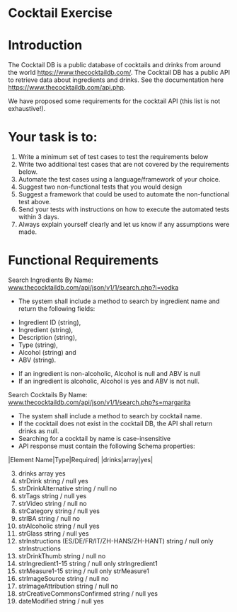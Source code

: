 # Cocktail Exercise

# Introduction 

The Cocktail DB is a public database of cocktails and drinks from around the world https://www.thecocktaildb.com/. 
The Cocktail DB has a public API to retrieve data about ingredients and drinks. See the documentation here https://www.thecocktaildb.com/api.php.

We have proposed some requirements for the cocktail API (this list is not exhaustive!).

# Your task is to:
1.	Write a minimum set of test cases to test the requirements below
2.	Write two additional test cases that are not covered by the requirements below.
3.	Automate the test cases using a language/framework of your choice.
4.	Suggest two non-functional tests that you would design
5.	Suggest a framework that could be used to automate the non-functional test above.
6.	Send your tests with instructions on how to execute the automated tests within 3 days.
7.	Always explain yourself clearly and let us know if any assumptions were made.


# Functional Requirements
Search Ingredients By Name: www.thecocktaildb.com/api/json/v1/1/search.php?i=vodka

* The system shall include a method to search by ingredient name and return the following fields: 
- Ingredient ID (string),
- Ingredient (string), 
- Description (string),
- Type (string), 
- Alcohol (string) and 
- ABV (string). 
* If an ingredient is non-alcoholic, Alcohol is null and ABV is null
* If an ingredient is alcoholic, Alcohol is yes and ABV is not null. 

Search Cocktails By Name: www.thecocktaildb.com/api/json/v1/1/search.php?s=margarita

*	The system shall include a method to search by cocktail name. 
*	If the cocktail does not exist in the cocktail DB, the API shall return drinks as null. 
*	Searching for a cocktail by name is case-insensitive
* API response must contain the following Schema properties:

|Element Name|Type|Required|
|drinks|array|yes|


3. drinks	array	yes
4. strDrink	string / null	yes
5. strDrinkAlternative	string / null	no
6. strTags	string / null	yes
7. strVideo	string / null	no
8. strCategory	string / null	yes
9. strIBA	string / null	no
10. strAlcoholic	string / null	yes
11. strGlass	string / null	yes
12. strInstructions (ES/DE/FR/IT/ZH-HANS/ZH-HANT)	string / null	only strInstructions
13. strDrinkThumb	string / null	no
14. strIngredient1-15	string / null	only strIngredient1
15. strMeasure1-15	string / null	only strMeasure1
16. strImageSource	string / null	no
17. strImageAttribution	string / null	no
18. strCreativeCommonsConfirmed	string / null	yes
19. dateModified	string / null	yes
